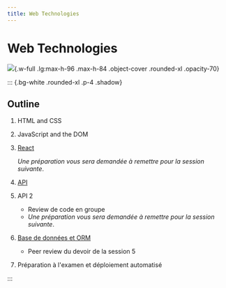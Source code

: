 ```yaml
---
title: Web Technologies
---
```


# Web Technologies

![](/images/LW3L.png){.w-full .lg:max-h-96 .max-h-84 .object-cover .rounded-xl .opacity-70}

::: {.bg-white .rounded-xl .p-4 .shadow}

## Outline

1. HTML and CSS

2. JavaScript and the DOM

3. [React](/LW3L/slides/03-react)

   *Une préparation vous sera demandée à remettre pour la session suivante*.

4. [API](/LW3L/slides/04-api)

5. API 2

   - Review de code en groupe
   - *Une préparation vous sera demandée à remettre pour la session suivante*.

6. [Base de données et ORM](/LW3L/slides/05-orm)

   - Peer review du devoir de la session 5

7. Préparation à l'examen et déploiement automatisé

:::